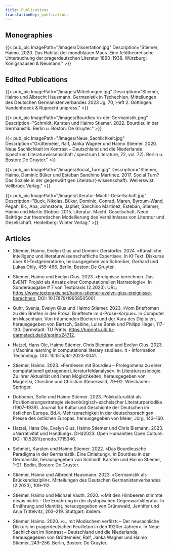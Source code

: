 ```yaml
---
title: Publications
translationKey: publications
---
```


<!--{{ < publikationen >}}-->

## Monographies

{{< pub_pic ImagePath="/images/Dissertation.jpg" Description="Stiemer, Haimo. 2020. Das Habitat der mondblauen Maus. Eine feldtheoretische Untersuchung der pragerdeutschen Literatur 1890–1938. Würzburg: Königshausen & Neumann." >}}

## Edited Publications

{{< pub_pic ImagePath="/images/Mitteilungen.jpg" Description="Stiemer, Haimo und Albrecht Hausmann. Germanistik in Tschechien. Mitteilungen des Deutschen Germanistenverbandes 2023 Jg. 70, Heft 2. Göttingen: Vandenhoeck & Ruprecht unipress." >}}


{{< pub_pic ImagePath="/images/Bourdieu-in-der-Germanistik.png" Description="Schmidt, Karsten und Haimo Stiemer. 2022. Bourdieu in der Germanistik. Berlin u. Boston: De Gruyter." >}}

{{< pub_pic ImagePath="/images/Neue_Sachlichkeit.jpg" Description="Grüttemeier, Ralf, Janka Wagner und Haimo Stiemer. 2020. Neue Sachlichkeit im Kontrast – Deutschland und die Niederlande (spectrum Literaturwissenschaft / spectrum Literature, 72, vol. 72). Berlin u. Boston: De Gruyter." >}}


{{< pub_pic ImagePath="/images/Social_Turn.jpg" Description="Stiemer, Haimo, Dominic Büker und Esteban Sanchino Martinez. 2017. Social Turn? Das Soziale in der gegenwärtigen Literatur(-wissenschaft). Weilerswist: Vellbrück Verlag." >}}

{{< pub_pic ImagePath="/images/Literatur-Macht-Gesellschaft.jpg" Description="Buck, Nikolas, Büker, Dominic, Conrad, Maren, Byroum-Wand, Pegah, Ilic, Ana, Johnstone, Japhet, Sanchino Martinez, Esteban, Stiemer, Haimo und Martin Stobbe. 2015. Literatur. Macht. Gesellschaft. Neue Beiträge zur theoretischen Modellierung des Verhältnisses von Literatur und Gesellschaft. Heidelberg: Winter Verlag." >}}


## Articles

- Stiemer, Haimo, Evelyn Gius und Dominik Gerstorfer. 2024. »Künstliche Intelligenz und literaturwissenschaftliche Expertise«. In KI:Text. Diskurse über KI-Textgeneratoren, herausgegeben von Schreiber, Gerhard und Lukas Ohly, 455–466. Berlin, Boston: De Gruyter.

- Stiemer, Haimo und Evelyn Gius. 2023. »Ereignisse berechnen. Das EvENT-Projekt als Ansatz einer Computationellen Narratologie«. In Sonderausgabe # 7 von Textpraxis (2.2023). URL: https://www.textpraxis.net/haimo-stiemer-evelyn-gius-ereignisse-berechnen, DOI: 10.17879/19958505001.            

- Guhr, Svenja, Evelyn Gius und Haimo Stiemer. 2023. »Vom Briefroman zu den Briefen in der Prosa. Brieftexte im d-Prose-Korpus«. In Computer im Musenhain. Von träumenden Büchern und der Aura des Digitalen, herausgegeben von Bartsch, Sabine, Luise Borek und Philipp Hegel, 117–130. Darmstadt: TU Prints. https://tuprints.ulb.tu-darmstadt.de/id/eprint/24712.

- Hatzel, Hans Ole, Haimo Stiemer, Chris Biemann und Evelyn Gius. 2023. »Machine learning in computational literary studies«. it - Information Technology. DOI: 10.1515/itit-2023-0041.

- Stiemer, Haimo. 2023. »Fernlesen mit Bourdieu – Prolegomena zu einer computationell getragenen Literaturfeldanalyse«. In Literatursoziologie. Zu ihrer Aktualität und ihren Möglichkeiten, herausgegeben von Magerski, Christine und Christian Steuerwald, 79–92. Wiesbaden: Springer.

- Dobbener, Sofie und Haimo Stiemer. 2023. Polykulturalität als Positionierungsstrategie siebenbürgisch-sächsischer Literaturperiodika (1907–1939). Journal für Kultur und Geschichte der Deutschen im
östlichen Europa. Bd.4. Mehrsprachigkeit in der deutschsprachigen Presse des östlichen Europas, herausgegeben von Meier, Jörg, 143–160.

- Hatzel, Hans Ole, Evelyn Gius, Haimo Stiemer und Chris Biemann. 2023. »Narrativität und Handlung«. DHd2023. Open Humanities Open Culture. DOI: 10.5281/zenodo.7715346.

- Schmidt, Karsten und Haimo Stiemer. 2022. »Das Bourdieusche Paradigma in der Germanistik. Eine Einleitung«. In Bourdieu in der Germanistik, herausgegeben von Schmidt, Karsten und Haimo Stiemer, 1–21. Berlin, Boston: De Gruyter.

- Stiemer, Haimo und Albrecht Hausmann. 2023. »Germanistik als Brückendisziplin«. Mitteilungen des Deutschen Germanistenverbandes (2.2023), 109–112.

- Stiemer, Haimo und Michael Vauth. 2020. »›Mit den Himbeeren stimmte etwas nicht‹ - Die Ernährung in der 
dystopischen Gegenwartsliteratur. In Ernährung und Identität, herausgegeben von Grünewald, Jennifer und Anja Trittelvitz, 203–219. Stuttgart: ibidem.

- Stiemer, Haimo. 2020. »›…mit Modischem verfilzt‹ – Der neusachliche Diskurs im pragerdeutschen
Feuilleton in den 1920er Jahren«. In Neue Sachlichkeit im Kontrast – Deutschland und die Niederlande, herausgegeben von Grüttemeier, Ralf, Janka Wagner und Haimo Stiemer, 243–256. Berlin, Boston: De Gruyter.
